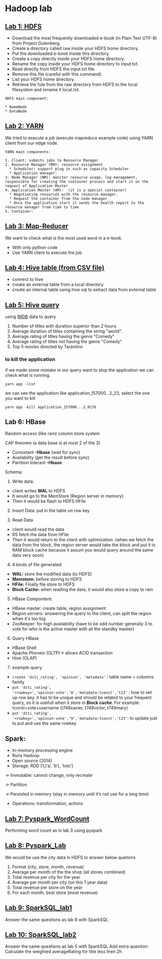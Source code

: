 # Hadoop lab

## [Lab 1: HDFS](https://github.com/Yuhsuant1994/DataScienceTechInstitute/blob/master/Hadoop%20%26%20Spark/Lab%201:%20HDFS.md)

* Download the most frequently downloaded e-book (in Plain Text UTF-8) from Project Gutenberg.
* Create a directory called raw inside your HDFS home directory.
* Put the downloaded e-book inside this directory. 
* Create a copy directly inside your HDFS home directory.
* Rename the copy inside your HDFS home directory to input.txt.
* Read directly from HDFS the input.txt file.
* Remove this file (careful with this command).
* List your HDFS home directory.
* Retrieve the fule from the raw directory from HDFS to the local filesystem and rename it local.txt.

```
HDFS main component:

* NameNode
* DataNode
```

## [Lab 2: YARN](https://github.com/Yuhsuant1994/DataScienceTechInstitute/blob/master/Hadoop%20%26%20Spark/Lab%202:%20YARN%20.md)

We tried to execute a job (execute mapreduce example code) using YARN client from our edge node.

```
YARN main components:

1. Client: submits jobs to Resource Manager
2. Resource Manager (RM): resource assignment
  * Scheduler: support plug in such as capacity Scheduler
  * Application manager:
3. Node Manager (NM): monitor resource usage, log management, responsible for creating the container process and start it on the request of Application Master
4. Application Master (AM):  (it is a special container) 
  * Negotiating resources with the resource manager.
  * Request the container from the node manager
  * Once the application start it sends the health report to the resource manager from time to time
5. Container:
```

## [Lab 3: Map-Reducer](https://github.com/Yuhsuant1994/DataScienceTechInstitute/blob/master/Hadoop%20%26%20Spark/Lab%203:%20Map-Reducer%20.md)

We want to check what is the most used word in a e-book.

- With only python code
- Use YARN client to execute the job

## [Lab 4: Hive table (from CSV file)](https://github.com/Yuhsuant1994/DataScienceTechInstitute/blob/master/Hadoop%20%26%20Spark/Lab%204:%20Hive%20table%20(from%20CSV).md)

* connect to hive
* create an external table from a local directory
* create an internal table using hive sql to extract data from external table

## [Lab 5: Hive query](https://github.com/Yuhsuant1994/DataScienceTechInstitute/blob/master/Hadoop%20%26%20Spark/Lab%205:%20Hive%20query.md)

using [IMDB](https://www.imdb.com/interfaces/) data to query

1) Number of titles with duration superior than 2 hours.
2) Average duration of titles containing the string "world".
3) Average rating of titles having the genre "Comedy"
4) Average rating of titles not having the genre "Comedy"
5) Top 5 movies directed by Tarantino

### to kill the application

if we made some mistake in our query want to stop the application we can check what is running.

`yarn app -list`

we can see the application like application_157000...2_23, select the one you want to kill

`yarn app -kill application_157000...2_0176`

## Lab 6: HBase

Random access (like ram) column store system

CAP theorem (a data base is at most 2 of the 3)
*	Consistant **-Hbase** (wait for sync)
*	Availability (get the result before sync)
*	Partition tolerant **-Hbase**

Schema:

1. Write data: 

 * client writes **WAL** to HDFS 
 * It would go to the MemStore (Region server in memory) 
 * Then it would be flash to HDFS HFile

2. Insert Data: put in the table on row key

3. Read Data

 * client would read the data 
 * RS fetch the data from HFile 
 * Then it would return to the client with optimization. (when we fetch the data from the block, the region server would take the block and put it in RAM block cache because it assum you would query around the same data very soon)

4. 4 kinds of file generated: 

* **WAL:** store the modified data (to HDFS)
* **Memstore:** before storing to HDFS
* **HFile:** Finally file store to HDFS
* **Block Cache:** when reading the data, it would also store a copy to ram

5. HBase Compontent:

* HBase master: create table, region assignment
* Region servers: answering the query to the client, can split the region when it's too big. 
* ZooKeeper: for high availability (have to be odd number generally 3 to vote for who is the active master with all the standby master)

6. Query HBase

* HBase Shell
* Apache Phoneix (OLTP)-> allows ACID transaction
* Hive (OLAP)

7. example query

* `create 'dsti_rating', 'opinion', 'metadata'` : table name + columns family
* `put 'dsti_rating', '<rowkey>','opinion:vote','8','metadata:tsonst','t23'` : how to set up row key. it has to be unique and should be related to your frequent query, so it is usefull when it store in **Block cache**. For example: tconst+vote+username (t748xavier, t749victor, t749mary)
* `put 'dsti_rating', '<rowkey>','opinion:vote','9','metadata:tsonst','t23'`: to update just to put and use the same rowkey


## Spark:
-	In-memory processing engine
-	Runs Hadoop
-	Open source (2014)
- Storage: RDD  [1,(‘a’, ‘b’), ‘toto’]

 -> Immutable: cannot change, only recreate
 
 -> Partition 
 
 -> Persisted in memory (stay in memory until it’s not use for a long time)
 
- Operations: transformation, actions


## [Lab 7: Pyspark_WordCount](https://github.com/Yuhsuant1994/DataScienceTechInstitute/blob/master/Hadoop%20%26%20Spark/Lab%205:%20Hive%20query.md)

Performing word count as in lab 3 using pyspark

## [Lab 8: Pyspark_Lab](https://github.com/Yuhsuant1994/DataScienceTechInstitute/blob/master/Hadoop%20%26%20Spark/Lab%208:%20Pyspark_Lab.md)

We would be use the city data in HDFS to answer below quetions

1) Format (city, store, month, revenue)
2) Average per month of the the shop (all stores combined)
3) Total revenue per city for the year
4) Average per month per city (on this 1 year data)
5) Total revenue per store on the year
6) For each month, best store (most revenue)

## [Lab 9: SparkSQL_lab1](https://github.com/Yuhsuant1994/DataScienceTechInstitute/blob/master/Hadoop%20%26%20Spark/Lab%209:%20SparkSQL_lab1.md)

Answer the same questions as lab 8 with SparkSQL

## [Lab 10: SparkSQL_lab2](https://github.com/Yuhsuant1994/DataScienceTechInstitute/blob/master/Hadoop%20&%20Spark/Lab%2010:%20SparkSQL_lab2.md)

Answer the same questions as lab 5 with SparkSQL
Add extra question: Calculate the weighted averageRating for title less then 2h
